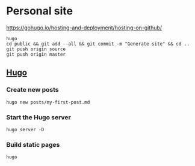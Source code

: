 # Personal site

https://gohugo.io/hosting-and-deployment/hosting-on-github/

```
hugo
cd public && git add --all && git commit -m "Generate site" && cd ..
git push origin source
git push origin master
```

## [Hugo](https://github.com/gohugoio/hugo)

### Create new posts
```
hugo new posts/my-first-post.md
```

### Start the Hugo server
```
hugo server -D
```

### Build static pages
```
hugo
```